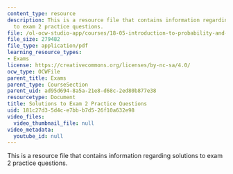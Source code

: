 ```yaml
---
content_type: resource
description: This is a resource file that contains information regarding solutions
  to exam 2 practice questions.
file: /ol-ocw-studio-app/courses/18-05-introduction-to-probability-and-statistics-spring-2014/181c27d35d4ce7bbb7d526f10a632e98_MIT18_05S14_Prac_Exa2_Sol.pdf
file_size: 279482
file_type: application/pdf
learning_resource_types:
- Exams
license: https://creativecommons.org/licenses/by-nc-sa/4.0/
ocw_type: OCWFile
parent_title: Exams
parent_type: CourseSection
parent_uid: ad95d694-8a5a-21e8-d68c-2ed80b877e38
resourcetype: Document
title: Solutions to Exam 2 Practice Questions
uid: 181c27d3-5d4c-e7bb-b7d5-26f10a632e98
video_files:
  video_thumbnail_file: null
video_metadata:
  youtube_id: null
---
```

This is a resource file that contains information regarding solutions to exam 2 practice questions.